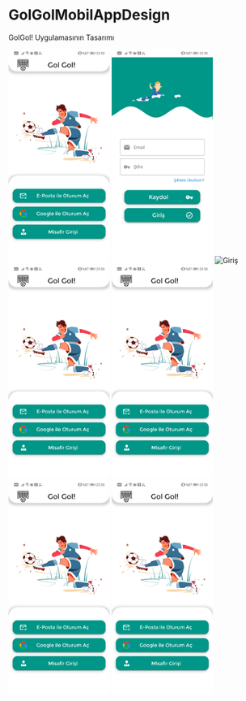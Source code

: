 # GolGolMobilAppDesign
GolGol! Uygulamasının Tasarımı

<img src="https://github.com/harunayyildiz/GolGolMobilAppDesign/blob/main/Giris%CC%A7.png" alt="Giriş" width="200" height="422">
<img src="https://github.com/harunayyildiz/GolGolMobilAppDesign/blob/main/EpostaGiris%CC%A7.png" alt="Giriş" width="200" height="422">
<img src="https://github.com/harunayyildiz/GolGolMobilAppDesign/blob/main/S%CC%A7ifremiUnuttum.png" alt="Giriş" width="200" height="422">
<img src="https://github.com/harunayyildiz/GolGolMobilAppDesign/blob/main/Giris%CC%A7.png" alt="Giriş" width="200" height="422">
<img src="https://github.com/harunayyildiz/GolGolMobilAppDesign/blob/main/Giris%CC%A7.png" alt="Giriş" width="200" height="422">
<img src="https://github.com/harunayyildiz/GolGolMobilAppDesign/blob/main/Giris%CC%A7.png" alt="Giriş" width="200" height="422">
<img src="https://github.com/harunayyildiz/GolGolMobilAppDesign/blob/main/Giris%CC%A7.png" alt="Giriş" width="200" height="422">
